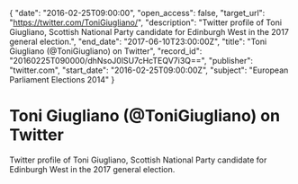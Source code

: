 {
  "date": "2016-02-25T09:00:00", 
  "open_access": false, 
  "target_url": "https://twitter.com/ToniGiugliano/", 
  "description": "Twitter profile of Toni Giugliano, Scottish National Party candidate for Edinburgh West in the 2017 general election.", 
  "end_date": "2017-06-10T23:00:00Z", 
  "title": "Toni Giugliano (@ToniGiugliano) on Twitter", 
  "record_id": "20160225T090000/dhNsoJ0lSU7cHcTEQV7i3Q==", 
  "publisher": "twitter.com", 
  "start_date": "2016-02-25T09:00:00Z", 
  "subject": "European Parliament Elections 2014"
}

# Toni Giugliano (@ToniGiugliano) on Twitter

Twitter profile of Toni Giugliano, Scottish National Party candidate for Edinburgh West in the 2017 general election.